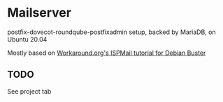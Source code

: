 # Mailserver
postfix-dovecot-roundqube-postfixadmin setup, backed by MariaDB, on Ubuntu 20.04

Mostly based on [Workaround.org's ISPMail tutorial for Debian Buster](https://workaround.org/ispmail/buster/)

## TODO
See project tab
